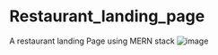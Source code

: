 # Restaurant_landing_page

A restaurant landing Page using MERN stack
![image](https://github.com/user-attachments/assets/51f81021-b312-4f0f-8f9c-b40333dbc030)
